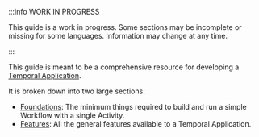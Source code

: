 :::info WORK IN PROGRESS
 
This guide is a work in progress.
Some sections may be incomplete or missing for some languages.
Information may change at any time.
 
:::
 
This guide is meant to be a comprehensive resource for developing a [Temporal Application](/concepts/what-is-a-temporal-application).
 
It is broken down into two large sections:
 
- [Foundations](#foundations): The minimum things required to build and run a simple Workflow with a single Activity.
- [Features](#features): All the general features available to a Temporal Application.